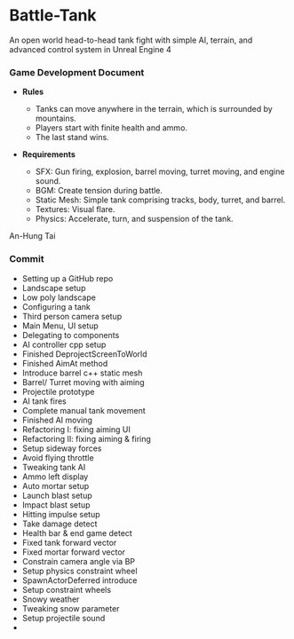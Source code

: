 # Battle-Tank
An open world head-to-head tank fight with simple AI, terrain, and advanced control system in Unreal Engine 4

### Game Development Document
- **Rules**
	- Tanks can move anywhere in the terrain, which is surrounded by mountains.
	- Players start with finite health and ammo.
	- The last stand wins.

- **Requirements**
	- SFX: Gun firing, explosion, barrel moving, turret moving, and engine sound.
	- BGM: Create tension during battle.
	- Static Mesh: Simple tank comprising tracks, body, turret, and barrel.
	- Textures: Visual flare.
	- Physics: Accelerate, turn, and suspension of the tank.

An-Hung Tai

### Commit
* Setting up a GitHub repo
* Landscape setup
* Low poly landscape
* Configuring a tank
* Third person camera setup
* Main Menu, UI setup
* Delegating to components
* AI controller cpp setup
* Finished DeprojectScreenToWorld
* Finished AimAt method
* Introduce barrel c++ static mesh
* Barrel/ Turret moving with aiming
* Projectile prototype
* AI tank fires
* Complete manual tank movement
* Finished AI moving
* Refactoring I: fixing aiming UI
* Refactoring II: fixing aiming & firing
* Setup sideway forces
* Avoid flying throttle
* Tweaking tank AI
* Ammo left display
* Auto mortar setup
* Launch blast setup
* Impact blast setup
* Hitting impulse setup
* Take damage detect
* Health bar & end game detect
* Fixed tank forward vector
* Fixed mortar forward vector
* Constrain camera angle via BP
* Setup physics constraint wheel
* SpawnActorDeferred introduce
* Setup constraint wheels
* Snowy weather
* Tweaking snow parameter
* Setup projectile sound
*